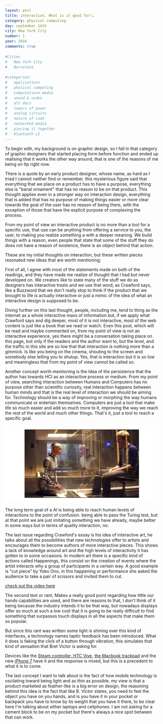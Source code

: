 ```yaml
---
layout: post
title: interaction. What is it good for!…
category: physical computing
day: september 14th
city: New York City
number: 1
year: 2016
comments: true

#Cities
#	New York City
#	Barcelona

#categories:
#	applications
#	physical computing 
#	computationa media 
#	sound & video 
#	alt docs
#	towers of power 
#	analog circuits 
#	nature of code 
#	networked media
#	piecing it together
#	bluetooth LE
---
```


To begin with, my background is on graphic design, so I fall in that category of graphic designers that started placing form before function and ended up realising that it works the other way around, that is one of the reasons of me being on Itp right now. 

There is a quote by an early product designer, whose name, as hard as I tried I cannot neither find or remember. this mysterious figure said that everything that we place on a product has to have a purpose, everything else is "banal ornament" that has no reason to be on that product. This thought applies even in a stronger way on interaction design, everything that is added that has no purpose of making things easier or more clear towards the goal of the user has no reason of being there, with the exception of those that have the explicit purpose of complexing the process. 

From my point of view an interactive product is no more than a tool for a specific use, that use can be anything from offering a service to you, the user, to making you realize something a with a deeper meaning. We build things with a reason, even people that state that some of the stuff they do does not have a reason of existence, there is an object behind that action. 

These are my initial thoughts on interaction, but these written pieces resonated new ideas that are worth mentioning; 

First of all, I agree with most of the statements made on both of the readings, and they have made me realize of thought that I had but never developed on. We creators like to state many of the stuff we do as designers has interactive treats and we use that word, as Crawford says, like a Buzzword that we don't really stop to think if the product that we brought to life is actually interactive or just a mimic of the idea of what an interactive design is supposed to be. 

Diving further on this last thought, people, including me, tend to thing as the internet as a whole interactive mass of information but, if we apply what Crawford says and dig deeper, most of it is not interactive, most of the web content is just like a book that we read or watch. Even this post, which will be read and maybe commented on, from my point of view is not an interactive experience, yes there might be a conversation taking place on this page, but only if the readers and the author want to, but the level, and the traffic in this site are so low that that interaction is nothing more than a gimmick. Is like you being on the cinema, shouting to the screen and somebody else telling you to shutup. Yes, that is interaction but it is so low and meaningless that from my point of view cannot be called so. 

Another concept worth mentioning is the Idea of the persistence that the author has towards HCI as an interactive process or medium. From my point of view, searching interaction between Humans and Computers has no purpose other than scientific curiosity, real interaction happens between human minds and that is the real level of interaction we should be aiming for. Technology should be a way of improving or morphing the way humans communicate or entertain themselves. Computers are just a tool that make life so much easier and add so much more to it, improving the way we reach the rest of the world and much other things. That's it, just a tool to reach a specific goal. 

![alt text][img2]

The long term goal of a AI is being able to reach human levels of interactions to the point of confusion. being able to pass the Turing test, but at that point we are just imitating something we have already, maybe better in some ways but in terms of quality interaction, no. 

The last issue regarding Crawford's essay is his idea of interactive art, he talks about all the possibilities that new technologies offer to artists and encourages them to become authors of more interactive pieces. This shows a lack of knowledge around art and the high levels of interactivity it has gotten to in some occasions. In modern art there is a specific kind of actions called Happenings, this consist on the creation of events where the artist interacts why a group of participants in a certain way. A good example is "cut piece" by Yoko Ono, in this happening or performance she asked the audience to take a pair of scissors and invited them to cut. 

[check out the video here](https://youtu.be/lYJ3dPwa2tI "Yoko ono - cut piece")

The second text or rant, Makes a really good point regarding how little our hands capabilities are used, and there are reasons to that, I don't think of it being because the industry intends it to be that way, but nowadays displays offer so much at such a low cost that it is going to be really difficult to find something that surpasses touch displays in all the aspects that make them so popular. 

But since this rant was written some light is shining over this kind of interfaces, a technology names taptic feedback has been introduced. What it does is faking the click of a button through vibration, this simulates that kind of sensation that Bret Victor is asking for.

Devices like the [Steam controller, HTC Vive][a1], [the Macbook trackpad][a2] and the new [iPhone 7][a3] have it and the response is mixed, but this is a precedent to what it is to come. 

The last concept I want to talk about is the fact of how mobile technology is oscilating toward being light and as thin as possible, my view is that a product marketed as feather-like is a big error on design, the reasoning behind this idea is the fact that like B. Victor states, you need to feel the object you have on you hands, and is you have it in your pocket or backpack you have to know by its weight that you have it there, to be clear here I'm talking about either laptops and cellphones. I am not asking for a cement block to be on my pocket but there's always a nice spot between that can work.

[a1]:http://www.gamespot.com/articles/valve-reveals-steam-controller-with-touch-screen-haptic-feedback/1100-6415065/
[a2]:http://www.theverge.com/2015/3/13/8210599/macbook-pro-new-force-touch-trackpad-hands-on-video
[a3]:http://www.theverge.com/circuitbreaker/2016/9/7/12828652/apple-iphone-7-home-button-removed-force-touch+

[img2]:/img/thumnailsBlog/1_2.png "Ex machina – Machine reaching human levels - Alex Garland 2015"

